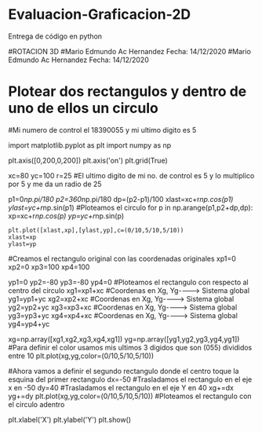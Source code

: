 # Evaluacion-Graficacion-2D
Entrega de código en python

#ROTACION 3D
#Mario Edmundo Ac Hernandez Fecha: 14/12/2020
#Mario Edmundo Ac Hernandez    Fecha: 14/12/2020
# Plotear dos rectangulos y dentro de uno de ellos un circulo
#Mi numero de control el 18390055 y mi ultimo digito es 5

import matplotlib.pyplot as plt 
import numpy as np

plt.axis([0,200,0,200])
plt.axis('on')
plt.grid(True)

xc=80
yc=100
r=25 #El ultimo digito de mi no. de control es 5 y lo multiplico por 5 y me da un radio de 25

p1=0*np.pi/180
p2=360*np.pi/180
dp=(p2-p1)/100
xlast=xc+r*np.cos(p1)
ylast=yc+r*np.sin(p1)
#Ploteamos el circulo
for p in np.arange(p1,p2+dp,dp):
    xp=xc+r*np.cos(p)
    yp=yc+r*np.sin(p)

    plt.plot([xlast,xp],[ylast,yp],c=(0/10,5/10,5/10))
    xlast=xp
    ylast=yp

#Creamos el rectangulo original con las coordenadas originales
xp1=0
xp2=0
xp3=100
xp4=100

yp1=0
yp2=-80
yp3=-80
yp4=0
#Ploteamos el rectangulo con respecto al centro del circulo
xg1=xp1+xc #Coordenas en Xg, Yg----> Sistema global
yg1=yp1+yc
xg2=xp2+xc #Coordenas en Xg, Yg----> Sistema global
yg2=yp2+yc
xg3=xp3+xc #Coordenas en Xg, Yg----> Sistema global
yg3=yp3+yc
xg4=xp4+xc #Coordenas en Xg, Yg----> Sistema global
yg4=yp4+yc

xg=np.array([xg1,xg2,xg3,xg4,xg1])
yg=np.array([yg1,yg2,yg3,yg4,yg1])
#Para definir el color usamos mis ultimos 3 digidos que son (055) divididos entre 10
plt.plot(xg,yg,color=(0/10,5/10,5/10))

#Ahora vamos a definir el segundo rectangulo donde el centro toque la esquina del primer rectangulo
dx=-50 #Trasladamos el rectangulo en el eje x en -50 
dy=40 #Trasladamos el rectangulo en el eje Y en 40 
xg+=dx
yg+=dy
plt.plot(xg,yg,color=(0/10,5/10,5/10)) #Ploteamos el rectangulo con el circulo adentro

plt.xlabel('X')
plt.ylabel('Y')
plt.show()
